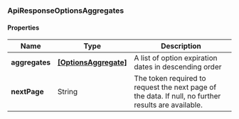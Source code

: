 
[//]: # (CLASS:ApiResponseOptionsAggregates)

[//]: # (KIND:object)

### ApiResponseOptionsAggregates

#### Properties

[//]: # (START_DEFINITION)

Name | Type | Description
------------ | ------------- | -------------
**aggregates** | [**[OptionsAggregate]**](OptionsAggregate.md) | A list of option expiration dates in descending order &nbsp;
**nextPage** | String | The token required to request the next page of the data. If null, no further results are available. &nbsp;

[//]: # (END_DEFINITION)


[//]: # (CONTAINED_CLASS:OptionsAggregate)





